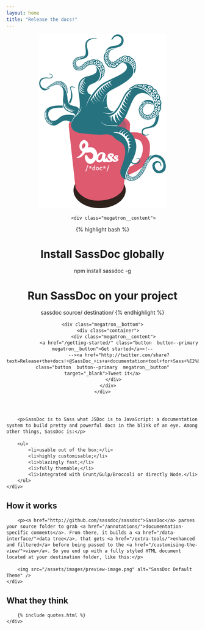 ```yaml
---
layout: home
title: "Release the docs!"
---
```


<header role="banner" class="megatron">
    <div class="megatron__top  clearfix">
        <div class="container">
            <img class="megatron__illustration" alt="SassDoc, release the docs!" src="/assets/images/illustration.png" />

            <div class="megatron__content">
{% highlight bash %}
# Install SassDoc globally
npm install sassdoc -g

# Run SassDoc on your project
sassdoc source/ destination/
{% endhighlight %}
            </div>
        </div>
    </div>

    <div class="megatron__bottom">
        <div class="container">
            <div class="megatron__content">
                <a href="/getting-started/" class="button  button--primary  megatron__button">Get started</a><!--
                --><a href="http://twitter.com/share?text=Release+the+docs!+@SassDoc_+is+a+documentation+tool+for+Sass+%E2%80%94&url=http://sassdoc.com" class="button  button--primary  megatron__button" target="_blank">Tweet it</a>
            </div>
        </div>
    </div>
</header>

<section class="home__section">
    <div class="container">

        <p>SassDoc is to Sass what JSDoc is to JavaScript: a documentation system to build pretty and powerful docs in the blink of an eye. Among other things, SassDoc is:</p>

        <ul>
            <li>usable out of the box;</li>
            <li>highly customisable;</li>
            <li>blazingly fast;</li>
            <li>fully themable;</li>
            <li>integrated with Grunt/Gulp/Broccoli or directly Node.</li>
        </ul>
    </div>
</section>

<section class="home__section">
    <div class="container">
        <h2 class="home__section-heading">How it works</h2>

        <p><a href="http://github.com/sassdoc/sassdoc">SassDoc</a> parses your source folder to grab <a href="/annotations/">documentation-specific comments</a>. From there, it builds a <a href="/data-interface/">data tree</a>, that gets <a href="/extra-tools/">enhanced and filtered</a> before being passed to the <a href="/customising-the-view/">view</a>. So you end up with a fully styled HTML document located at your destination folder, like this:</p>

        <img src="/assets/images/preview-image.png" alt="SassDoc Default Theme" />
    </div>
</section>

<section class="home__section">
    <div class="container">
        <h2 class="home__section-heading">What they think</h2>

        {% include quotes.html %}
    </div>
</section>
